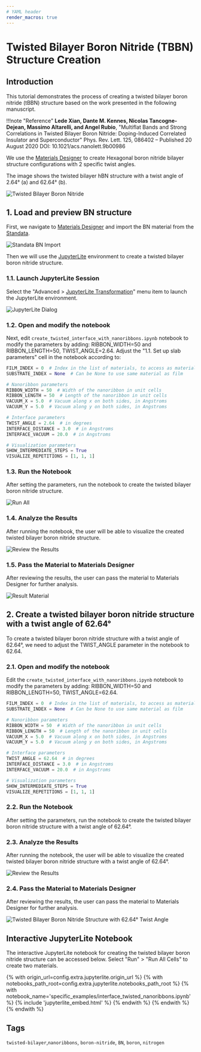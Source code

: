 ```yaml
---
# YAML header
render_macros: true
---
```


# Twisted Bilayer Boron Nitride (TBBN) Structure Creation

## Introduction

This tutorial demonstrates the process of creating a twisted bilayer boron nitride (tBBN) structure based on the work presented in the following manuscript.

!!!note "Reference"
    **Lede Xian, Dante M. Kennes, Nicolas Tancogne-Dejean, Massimo Altarelli, and Angel Rubio**, 
    "Multiflat Bands and Strong Correlations in Twisted Bilayer Boron Nitride: Doping-Induced Correlated Insulator and Superconductor" Phys. Rev. Lett. 125, 086402 – Published 20 August 2020 DOI: 10.1021/acs.nanolett.9b00986


We use the [Materials Designer](../../../materials-designer/overview.md) to  create Hexagonal boron nitride bilayer structure configurations with 2 specific twist angles.

The image shows the twisted bilayer hBN structure with a twist angle of 2.64° (a) and 62.64° (b).

![Twisted Bilayer Boron Nitride](/images/tutorials/materials/interfaces/twisted-bilayer-boron-nitride/tbbn-paper-image.png "Twisted Bilayer Boron Nitride")

## 1. Load and preview BN structure

First, we navigate to [Materials Designer](../../../materials-designer/overview.md) and import the BN material from the [Standata](../../../materials-designer/header-menu/input-output/standata-import.md).

![Standata BN Import](/images/tutorials/materials/interfaces/twisted-bilayer-boron-nitride/standata-import-bn.png "Standata BN Import")

Then we will use the [JupyterLite](../../../jupyterlite/overview.md) environment to create a twisted bilayer boron nitride structure.

### 1.1. Launch JupyterLite Session

Select the "Advanced > [JupyterLite Transformation](../../../materials-designer/header-menu/advanced/jupyterlite-dialog.md)" menu item to launch the JupyterLite environment.

![JupyterLite Dialog](/images/jupyterlite/md-advanced-jl.webp "JupyterLite Dialog")

### 1.2. Open and modify the notebook

Next, edit `create_twisted_interface_with_nanoribbons.ipynb` notebook to modify the parameters by adding: RIBBON_WIDTH=50 and RIBBON_LENGTH=50, TWIST_ANGLE=2.64.
Adjust the "1.1. Set up slab parameters" cell in the notebook according to:

```python
FILM_INDEX = 0  # Index in the list of materials, to access as materials[FILM_INDEX]
SUBSTRATE_INDEX = None  # Can be None to use same material as film

# Nanoribbon parameters
RIBBON_WIDTH = 50  # Width of the nanoribbon in unit cells
RIBBON_LENGTH = 50  # Length of the nanoribbon in unit cells
VACUUM_X = 5.0  # Vacuum along x on both sides, in Angstroms
VACUUM_Y = 5.0  # Vacuum along y on both sides, in Angstroms

# Interface parameters
TWIST_ANGLE = 2.64  # in degrees
INTERFACE_DISTANCE = 3.0  # in Angstroms
INTERFACE_VACUUM = 20.0  # in Angstroms

# Visualization parameters
SHOW_INTERMEDIATE_STEPS = True
VISUALIZE_REPETITIONS = [1, 1, 1]
```

### 1.3. Run the Notebook

After setting the parameters, run the notebook to create the twisted bilayer boron nitride structure.

![Run All](/images/jupyterlite/run-all.webp "Run All")

### 1.4. Analyze the Results

After running the notebook, the user will be able to visualize the created twisted bilayer boron nitride structure.

![Review the Results](/images/tutorials/materials/interfaces/twisted-bilayer-boron-nitride/tbbn-result-jl.png "Review the Results")

### 1.5. Pass the Material to Materials Designer

After reviewing the results, the user can pass the material to Materials Designer for further analysis.


![Result Material](/images/tutorials/materials/interfaces/twisted-bilayer-boron-nitride/tbbn-result-wavejs.png "Result Material")

## 2. Create a twisted bilayer boron nitride structure with a twist angle of 62.64°

To create a twisted bilayer boron nitride structure with a twist angle of 62.64°, we need to adjust the TWIST_ANGLE parameter in the notebook to 62.64.

### 2.1. Open and modify the notebook

Edit the `create_twisted_interface_with_nanoribbons.ipynb` notebook to modify the parameters by adding: RIBBON_WIDTH=50 and RIBBON_LENGTH=50, TWIST_ANGLE=62.64.

```python
FILM_INDEX = 0  # Index in the list of materials, to access as materials[FILM_INDEX]
SUBSTRATE_INDEX = None  # Can be None to use same material as film

# Nanoribbon parameters
RIBBON_WIDTH = 50  # Width of the nanoribbon in unit cells
RIBBON_LENGTH = 50  # Length of the nanoribbon in unit cells
VACUUM_X = 5.0  # Vacuum along x on both sides, in Angstroms
VACUUM_Y = 5.0  # Vacuum along y on both sides, in Angstroms

# Interface parameters
TWIST_ANGLE = 62.64  # in degrees
INTERFACE_DISTANCE = 3.0  # in Angstroms
INTERFACE_VACUUM = 20.0  # in Angstroms

# Visualization parameters
SHOW_INTERMEDIATE_STEPS = True
VISUALIZE_REPETITIONS = [1, 1, 1]
```


### 2.2. Run the Notebook

After setting the parameters, run the notebook to create the twisted bilayer boron nitride structure with a twist angle of 62.64°.

### 2.3. Analyze the Results

After running the notebook, the user will be able to visualize the created twisted bilayer boron nitride structure with a twist angle of 62.64°.

![Review the Results](/images/tutorials/materials/specific/twisted-bilayer-boron-nitride/3.png "Review the Results")


### 2.4. Pass the Material to Materials Designer

After reviewing the results, the user can pass the material to Materials Designer for further analysis.

<img src="/images/tutorials/materials/specific/twisted-bilayer-boron-nitride/2.gif" alt="Twisted Bilayer Boron Nitride Structure with 62.64° Twist Angle" />


## Interactive JupyterLite Notebook

The interactive JupyterLite notebook for creating the twisted bilayer boron nitride structure can be accessed below. Select "Run" > "Run All Cells" to create two materials.

{% with origin_url=config.extra.jupyterlite.origin_url %}
{% with notebooks_path_root=config.extra.jupyterlite.notebooks_path_root %}
{% with notebook_name='specific_examples/interface_twisted_nanoribbons.ipynb' %}
{% include 'jupyterlite_embed.html' %}
{% endwith %}
{% endwith %}
{% endwith %}

## Tags

`twisted-bilayer`,`nanoribbons`, `boron-nitride`,  `BN`, `boron`, `nitrogen`

